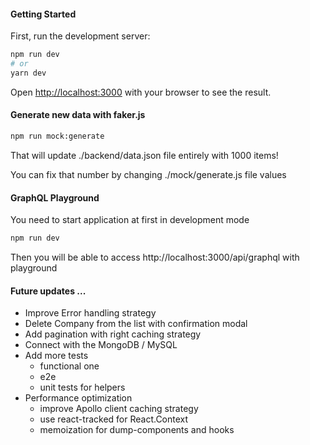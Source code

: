 #### Getting Started

First, run the development server:

```bash
npm run dev
# or
yarn dev
```

Open [http://localhost:3000](http://localhost:3000) with your browser to see the result.

#### Generate new data with faker.js

```bash
npm run mock:generate
```

That will update ./backend/data.json file entirely with 1000 items!

You can fix that number by changing ./mock/generate.js file values

#### GraphQL Playground

You need to start application at first in development mode

```bash
npm run dev
```

Then you will be able to access http://localhost:3000/api/graphql with playground

#### Future updates ...

- Improve Error handling strategy
- Delete Company from the list with confirmation modal
- Add pagination with right caching strategy
- Connect with the MongoDB / MySQL
- Add more tests
  - functional one
  - e2e
  - unit tests for helpers
- Performance optimization
  - improve Apollo client caching strategy
  - use react-tracked for React.Context
  - memoization for dump-components and hooks
